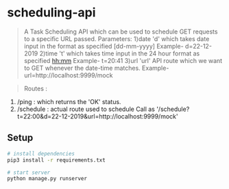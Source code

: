 # scheduling-api

> A Task Scheduling API which can be used to schedule GET requests to a specific URL passed.
> Parameters:
> 1)date 'd' which takes date input in the format as specified [dd-mm-yyyy] Example- d=22-12-2019
> 2)time 't' which takes time input in the 24 hour format as specified [hh:mm](IST) Example- t=20:41
> 3)url 'url' API route which we want to GET whenever the date-time matches. Example- url=http://localhost:9999/mock

> Routes :

1. /ping : which returns the 'OK' status.
2. /schedule : actual route used to schedule
   Call as '/schedule?t=22:00&d=22-12-2019&url=http://localhost:9999/mock'

## Setup

```bash
# install dependencies
pip3 install -r requirements.txt

# start server
python manage.py runserver

```
